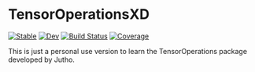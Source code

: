 # TensorOperationsXD

[![Stable](https://img.shields.io/badge/docs-stable-blue.svg)](https://PhysicsCodesLab.github.io/TensorOperationsXD.jl/stable)
[![Dev](https://img.shields.io/badge/docs-dev-blue.svg)](https://PhysicsCodesLab.github.io/TensorOperationsXD.jl/dev)
[![Build Status](https://github.com/PhysicsCodesLab/TensorOperationsXD.jl/workflows/CI/badge.svg)](https://github.com/PhysicsCodesLab/TensorOperationsXD.jl/actions)
[![Coverage](https://codecov.io/gh/PhysicsCodesLab/TensorOperationsXD.jl/branch/master/graph/badge.svg)](https://codecov.io/gh/PhysicsCodesLab/TensorOperationsXD.jl)

This is just a personal use version to learn the TensorOperations package developed by Jutho. 
